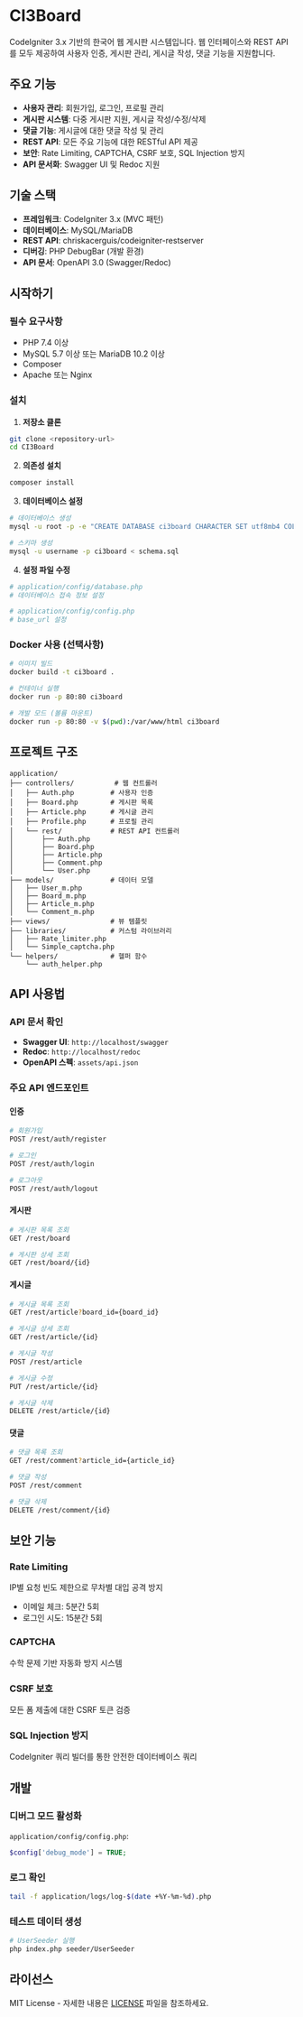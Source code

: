# CI3Board

CodeIgniter 3.x 기반의 한국어 웹 게시판 시스템입니다. 웹 인터페이스와 REST API를 모두 제공하여 사용자 인증, 게시판 관리, 게시글 작성, 댓글 기능을 지원합니다.

## 주요 기능

- **사용자 관리**: 회원가입, 로그인, 프로필 관리
- **게시판 시스템**: 다중 게시판 지원, 게시글 작성/수정/삭제
- **댓글 기능**: 게시글에 대한 댓글 작성 및 관리
- **REST API**: 모든 주요 기능에 대한 RESTful API 제공
- **보안**: Rate Limiting, CAPTCHA, CSRF 보호, SQL Injection 방지
- **API 문서화**: Swagger UI 및 Redoc 지원

## 기술 스택

- **프레임워크**: CodeIgniter 3.x (MVC 패턴)
- **데이터베이스**: MySQL/MariaDB
- **REST API**: chriskacerguis/codeigniter-restserver
- **디버깅**: PHP DebugBar (개발 환경)
- **API 문서**: OpenAPI 3.0 (Swagger/Redoc)

## 시작하기

### 필수 요구사항

- PHP 7.4 이상
- MySQL 5.7 이상 또는 MariaDB 10.2 이상
- Composer
- Apache 또는 Nginx

### 설치

1. **저장소 클론**
```bash
git clone <repository-url>
cd CI3Board
```

2. **의존성 설치**
```bash
composer install
```

3. **데이터베이스 설정**
```bash
# 데이터베이스 생성
mysql -u root -p -e "CREATE DATABASE ci3board CHARACTER SET utf8mb4 COLLATE utf8mb4_unicode_ci;"

# 스키마 생성
mysql -u username -p ci3board < schema.sql
```

4. **설정 파일 수정**
```bash
# application/config/database.php
# 데이터베이스 접속 정보 설정

# application/config/config.php
# base_url 설정
```

### Docker 사용 (선택사항)

```bash
# 이미지 빌드
docker build -t ci3board .

# 컨테이너 실행
docker run -p 80:80 ci3board

# 개발 모드 (볼륨 마운트)
docker run -p 80:80 -v $(pwd):/var/www/html ci3board
```

## 프로젝트 구조

```
application/
├── controllers/          # 웹 컨트롤러
│   ├── Auth.php         # 사용자 인증
│   ├── Board.php        # 게시판 목록
│   ├── Article.php      # 게시글 관리
│   ├── Profile.php      # 프로필 관리
│   └── rest/            # REST API 컨트롤러
│       ├── Auth.php
│       ├── Board.php
│       ├── Article.php
│       ├── Comment.php
│       └── User.php
├── models/              # 데이터 모델
│   ├── User_m.php
│   ├── Board_m.php
│   ├── Article_m.php
│   └── Comment_m.php
├── views/               # 뷰 템플릿
├── libraries/           # 커스텀 라이브러리
│   ├── Rate_limiter.php
│   └── Simple_captcha.php
└── helpers/             # 헬퍼 함수
    └── auth_helper.php
```

## API 사용법

### API 문서 확인

- **Swagger UI**: `http://localhost/swagger`
- **Redoc**: `http://localhost/redoc`
- **OpenAPI 스펙**: `assets/api.json`

### 주요 API 엔드포인트

#### 인증
```bash
# 회원가입
POST /rest/auth/register

# 로그인
POST /rest/auth/login

# 로그아웃
POST /rest/auth/logout
```

#### 게시판
```bash
# 게시판 목록 조회
GET /rest/board

# 게시판 상세 조회
GET /rest/board/{id}
```

#### 게시글
```bash
# 게시글 목록 조회
GET /rest/article?board_id={board_id}

# 게시글 상세 조회
GET /rest/article/{id}

# 게시글 작성
POST /rest/article

# 게시글 수정
PUT /rest/article/{id}

# 게시글 삭제
DELETE /rest/article/{id}
```

#### 댓글
```bash
# 댓글 목록 조회
GET /rest/comment?article_id={article_id}

# 댓글 작성
POST /rest/comment

# 댓글 삭제
DELETE /rest/comment/{id}
```

## 보안 기능

### Rate Limiting
IP별 요청 빈도 제한으로 무차별 대입 공격 방지
- 이메일 체크: 5분간 5회
- 로그인 시도: 15분간 5회

### CAPTCHA
수학 문제 기반 자동화 방지 시스템

### CSRF 보호
모든 폼 제출에 대한 CSRF 토큰 검증

### SQL Injection 방지
CodeIgniter 쿼리 빌더를 통한 안전한 데이터베이스 쿼리

## 개발

### 디버그 모드 활성화

`application/config/config.php`:
```php
$config['debug_mode'] = TRUE;
```

### 로그 확인

```bash
tail -f application/logs/log-$(date +%Y-%m-%d).php
```

### 테스트 데이터 생성

```bash
# UserSeeder 실행
php index.php seeder/UserSeeder
```

## 라이선스

MIT License - 자세한 내용은 [LICENSE](license.txt) 파일을 참조하세요.